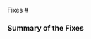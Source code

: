 <!-- Make a "Fixes #" line for each issue you want to close -->
Fixes #

### Summary of the Fixes
<!-- Include a short description for each of the changes made. This will help the reviewer -->

